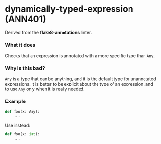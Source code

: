 # dynamically-typed-expression (ANN401)

Derived from the **flake8-annotations** linter.

### What it does
Checks that an expression is annotated with a more specific type than `Any`.

### Why is this bad?
`Any` is a type that can be anything, and it is the default type for
unannotated expressions. It is better to be explicit about the type of an
expression, and to use `Any` only when it is really needed.

### Example
```python
def foo(x: Any):
    ...
```

Use instead:
```python
def foo(x: int):
    ...
```